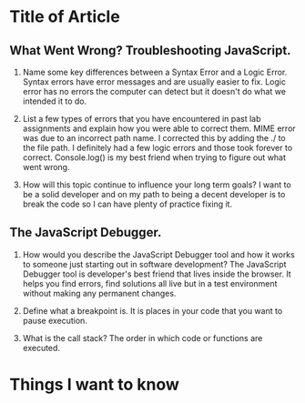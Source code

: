 # Title of Article

## What Went Wrong? Troubleshooting JavaScript.

1. Name some key differences between a Syntax Error and a Logic Error. Syntax errors have error messages and are usually easier to fix. Logic error has no errors the computer can detect but it doesn't do what we intended it to do. 

2. List a few types of errors that you have encountered in past lab assignments and explain how you were able to correct them. MIME error was due to an incorrect path name. I corrected this by adding the ./ to the file path. I definitely had a few logic errors and those took forever to correct. Console.log() is my best friend when trying to figure out what went wrong.

3. How will this topic continue to influence your long term goals? I want to be a solid developer and on my path to being a decent developer is to break the code so I can have plenty of practice fixing it.

## The JavaScript Debugger.

1. How would you describe the JavaScript Debugger tool and how it works to someone just starting out in software development? The JavaScript Debugger tool is developer's best friend that lives inside the browser. It helps you find errors, find solutions all live but in a test environment without making any permanent changes. 

2. Define what a breakpoint is. It is places in your code that you want to pause execution. 

3. What is the call stack? The order in which code or functions are executed.

# Things I want to know
